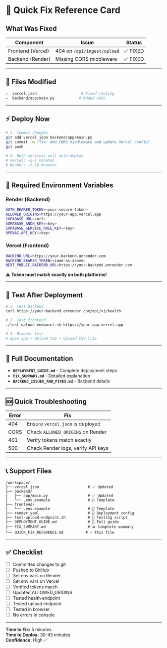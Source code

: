 # 🚀 Quick Fix Reference Card

## What Was Fixed

| Component | Issue | Status |
|-----------|-------|--------|
| Frontend (Vercel) | 404 on `/api/ingest/upload` | ✅ FIXED |
| Backend (Render) | Missing CORS middleware | ✅ FIXED |

---

## 🔧 Files Modified

```bash
✏️  vercel.json                    # Fixed routing
✏️  backend/app/main.py           # Added CORS
```

---

## ⚡ Deploy Now

```bash
# 1. Commit changes
git add vercel.json backend/app/main.py
git commit -m "fix: Add CORS middleware and update Vercel config"
git push

# 2. Both services will auto-deploy
# Vercel: ~2-5 minutes
# Render: ~5-10 minutes
```

---

## 🔑 Required Environment Variables

### Render (Backend)
```bash
AUTH_BEARER_TOKEN=<your-secure-token>
ALLOWED_ORIGINS=https://your-app.vercel.app
SUPABASE_URL=<url>
SUPABASE_ANON_KEY=<key>
SUPABASE_SERVICE_ROLE_KEY=<key>
OPENAI_API_KEY=<key>
```

### Vercel (Frontend)
```bash
BACKEND_URL=https://your-backend.onrender.com
BACKEND_BEARER_TOKEN=<same-as-above>
NEXT_PUBLIC_BACKEND_URL=https://your-backend.onrender.com
```

⚠️ **Token must match exactly on both platforms!**

---

## 🧪 Test After Deployment

```bash
# 1. Test backend
curl https://your-backend.onrender.com/api/v1/health

# 2. Test frontend
./test-upload-endpoint.sh https://your-app.vercel.app

# 3. Browser test
# Open app → Upload tab → Upload CSV file
```

---

## 📖 Full Documentation

- **`DEPLOYMENT_GUIDE.md`** - Complete deployment steps
- **`FIX_SUMMARY.md`** - Detailed explanation
- **`BACKEND_ISSUES_AND_FIXES.md`** - Backend details

---

## 🆘 Quick Troubleshooting

| Error | Fix |
|-------|-----|
| 404 | Ensure `vercel.json` is deployed |
| CORS | Check `ALLOWED_ORIGINS` on Render |
| 401 | Verify tokens match exactly |
| 500 | Check Render logs, verify API keys |

---

## 📞 Support Files

```
/workspace/
├── vercel.json                      # ✅ Updated
├── backend/
│   ├── app/main.py                  # ✅ Updated
│   └── .env.example                 # 📄 Template
├── frontend/
│   └── .env.example                 # 📄 Template
├── render.yaml                      # 📄 Deployment config
├── test-upload-endpoint.sh          # 🧪 Testing script
├── DEPLOYMENT_GUIDE.md              # 📖 Full guide
├── FIX_SUMMARY.md                   # 📊 Complete summary
└── QUICK_FIX_REFERENCE.md          # ⚡ This file
```

---

## ✅ Checklist

- [ ] Committed changes to git
- [ ] Pushed to GitHub
- [ ] Set env vars on Render
- [ ] Set env vars on Vercel
- [ ] Verified tokens match
- [ ] Updated ALLOWED_ORIGINS
- [ ] Tested health endpoint
- [ ] Tested upload endpoint
- [ ] Tested in browser
- [ ] No errors in console

---

**Time to Fix:** 5 minutes  
**Time to Deploy:** 30-45 minutes  
**Confidence:** High ✅
